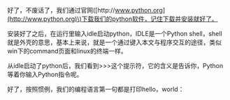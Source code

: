 



好了，不废话了，我们通过官网\([http:\/\/www.python.org](http://www.python.org)\)下载我们的python软件，记住下载并安装就好了。



安装好了之后，在运行里输入idle启动python，IDLE是一个Python shell，shell就是外壳的意思，基本上来说，就是一个通过键入本文与程序交互的途径，类似win下的command页面和linux的终端一样。

从idle启动了python后，我们看到&gt;&gt;&gt;这个提示符，它的含义是告诉你，Python等着你输入Python指令呢。

好了，按照惯例，我们的编程语言第一句都是打印hello，world：

